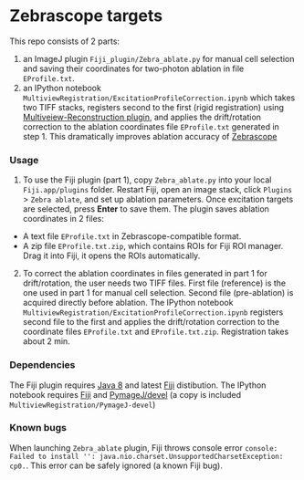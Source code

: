 # Zebrascope targets
This repo consists of 2 parts:
1. an ImageJ plugin `Fiji_plugin/Zebra_ablate.py` for manual cell selection and saving their coordinates for two-photon ablation in file `EProfile.txt`.
2. an IPython notebook `MultiviewRegistration/ExcitationProfileCorrection.ipynb` which takes two TIFF stacks, registers second to the first (rigid registration) using [Multiveiew-Reconstruction plugin](https://imagej.net/Multiview-Reconstruction), and applies the drift/rotation correction to the ablation coordinates file `EProfile.txt` generated in step 1. This dramatically improves ablation accuracy of [Zebrascope](https://www.nature.com/nmeth/journal/v11/n9/full/nmeth.3040.html)

### Usage 
1. To use the Fiji plugin (part 1), copy `Zebra_ablate.py` into your local `Fiji.app/plugins` folder. Restart Fiji, open an image stack, click `Plugins` > `Zebra ablate`, 
and set up ablation parameters. Once excitation targets are selected, press **Enter** to save them.
The plugin saves ablation coordinates in 2 files: 
* A text file `EProfile.txt` in Zebrascope-compatible format.
* A zip file `EProfile.txt.zip`, which contains ROIs for Fiji ROI manager. Drag it into Fiji, it opens the ROIs automatically.

2. To correct the ablation coordinates in files generated in part 1 for drift/rotation, the user needs two TIFF files. First file (reference) is the one used in part 1 for manual cell selection. Second file (pre-ablation) is acquired directly before ablation. The IPython notebook `MultiviewRegistration/ExcitationProfileCorrection.ipynb` registers second file to the first and applies the drift/rotation correction to the coordinate files `EProfile.txt` and `EProfile.txt.zip`. Registration takes about 2 min.

### Dependencies
The Fiji plugin requires [Java 8](https://java.com/en/) and latest [Fiji](https://fiji.sc/#download) distibution.
The IPython notebook requires [Fiji](https://fiji.sc/#download) and [PymageJ/devel](https://github.com/Jhsmit/PymageJ/tree/devel) (a copy is included `MultiviewRegistration/PymageJ-devel`)

### Known bugs
When launching `Zebra_ablate` plugin, Fiji throws console error  `console: Failed to install '': java.nio.charset.UnsupportedCharsetException: cp0.`. This error can be safely ignored (a known Fiji bug).